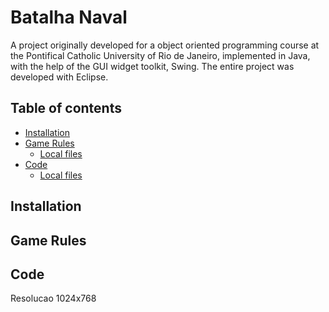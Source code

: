 # Batalha Naval
A project originally developed for a object oriented programming course at the Pontifical Catholic University of Rio de Janeiro, implemented in Java, with the help of the GUI widget toolkit, Swing. The entire project was developed with Eclipse.

## Table of contents
<!--ts-->
   * [Installation](#installation)
   * [Game Rules](#game-rules)
      * [Local files](#local-files)
   * [Code](#code)
      * [Local files](#local-files)
<!--te-->


## Installation

## Game Rules

## Code

Resolucao 1024x768
